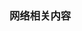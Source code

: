 <!--
 * @Author: 程英明
 * @Date: 2022-08-29 16:54:17
 * @LastEditTime: 2022-08-29 16:54:31
 * @LastEditors: 程英明
 * @Description: 
 * @FilePath: \doc-man\docs\other\network\index.md
 * QQ:504875043@qq.com
-->
### 网络相关内容